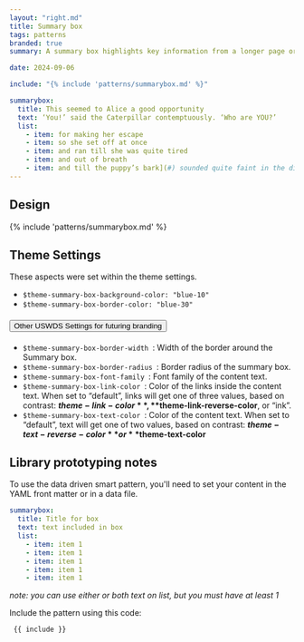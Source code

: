 ```yaml
---
layout: "right.md"
title: Summary box
tags: patterns
branded: true
summary: A summary box highlights key information from a longer page or displays next steps.

date: 2024-09-06

include: "{% include 'patterns/summarybox.md' %}"

summarybox:
  title: This seemed to Alice a good opportunity
  text: ‘You!’ said the Caterpillar contemptuously. ‘Who are YOU?’
  list:
    - item: for making her escape
    - item: so she set off at once
    - item: and ran till she was quite tired
    - item: and out of breath
    - item: and till the puppy’s bark](#) sounded quite faint in the distance.
---
```


## Design
{% include 'patterns/summarybox.md' %}

## Theme Settings
These aspects were set within the theme settings.
- `$theme-summary-box-background-color: "blue-10"`
- `$theme-summary-box-border-color: "blue-30"`


<div class="usa-accordion">
  <h4 class="usa-accordion__heading">
    <button
      type="button"
      class="usa-accordion__button"
      aria-expanded="false"
      aria-controls="e1"
    >
      Other USWDS Settings for futuring branding
    </button>
  </h4>
  <div id="e1" class="usa-accordion__content usa-prose">

- `$theme-summary-box-border-width `: Width of the border around the Summary box.
- `$theme-summary-box-border-radius `: Border radius of the summary box.
- `$theme-summary-box-font-family `: Font family of the content text.
- `$theme-summary-box-link-color `: Color of the links inside the content text. When set to “default”, links will get one of three values, based on contrast: **$theme-link-color**, **$theme-link-reverse-color**, or “ink”.
- `$theme-summary-box-text-color `: Color of the content text. When set to “default”, text will get one of two values, based on contrast: **$theme-text-reverse-color** or **$theme-text-color**
</div>
</div>

## Library prototyping notes
To use the data driven smart pattern, you'll need to set your content in the YAML front matter or in a data file.

``` yml
summarybox:
  title: Title for box
  text: text included in box 
  list:
    - item: item 1
    - item: item 1
    - item: item 1
    - item: item 1
    - item: item 1
```
_note: you can use either or both text on list, but you must have at least 1_

Include the pattern using this code:

``` markdown
 {{ include }}
```

